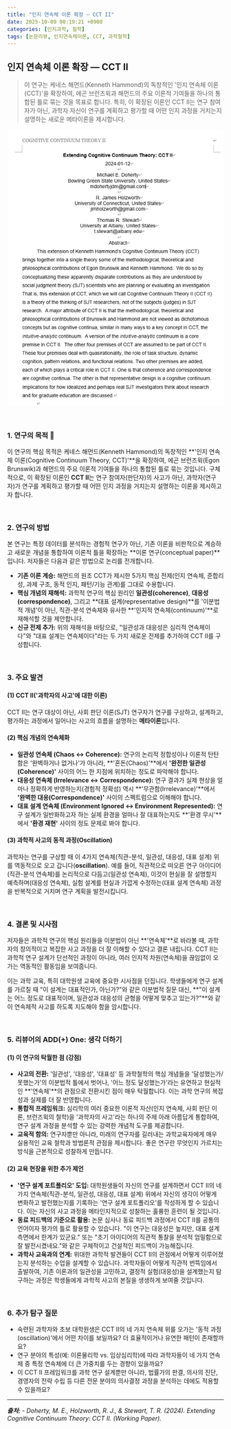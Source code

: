```yaml
---
title: "인지 연속체 이론 확장 — CCT II"
date: 2025-10-09 00:19:21 +0900
categories: [인지과학, 철학]
tags: [논문리뷰, 인지연속체이론, CCT, 과학철학]
---
```


## 인지 연속체 이론 확장 — CCT II

> 이 연구는 케네스 해먼드(Kenneth Hammond)의 독창적인 '인지 연속체 이론(CCT)'을 확장하여, 에곤 브런즈윅과 해먼드의 주요 이론적 기여들을 하나의 통합된 틀로 묶는 것을 목표로 합니다. 특히, 이 확장된 이론인 CCT II는 연구 참여자가 아닌, 과학자 자신이 연구를 계획하고 평가할 때 어떤 인지 과정을 거치는지 설명하는 새로운 메타이론을 제시합니다.

![이미지](/assets/cognitive-continuum-theory.png)

<br>

### 1. 연구의 목적 🎯

이 연구의 핵심 목적은 케네스 해먼드(Kenneth Hammond)의 독창적인 **'인지 연속체 이론(Cognitive Continuum Theory, CCT)'**을 확장하여, 에곤 브런즈윅(Egon Brunswik)과 해먼드의 주요 이론적 기여들을 하나의 통합된 틀로 묶는 것입니다. 구체적으로, 이 확장된 이론인 **CCT II**는 연구 참여자(판단자)의 사고가 아닌, 과학자(연구자)가 연구를 계획하고 평가할 때 어떤 인지 과정을 거치는지 설명하는 이론을 제시하고자 합니다.

<br>

### 2. 연구의 방법

본 연구는 특정 데이터를 분석하는 경험적 연구가 아닌, 기존 이론을 비판적으로 계승하고 새로운 개념을 통합하여 이론적 틀을 확장하는 **이론 연구(conceptual paper)**입니다. 저자들은 다음과 같은 방법으로 논리를 전개합니다.

* **기존 이론 계승:** 해먼드의 원조 CCT가 제시한 5가지 핵심 전제(인지 연속체, 준합리성, 과제 구조, 동적 인지, 패턴/기능 관계)를 그대로 수용합니다.
* **핵심 개념의 재해석:** 과학적 연구의 핵심 원리인 **일관성(coherence)**, **대응성(correspondence)**, 그리고 **대표 설계(representative design)**를 '이분법적 개념'이 아닌, 직관-분석 연속체와 유사한 **'인지적 연속체(continuum)'**로 재해석할 것을 제안합니다.
* **신규 전제 추가:** 위의 재해석을 바탕으로, "일관성과 대응성은 심리적 연속체이다"와 "대표 설계는 연속체이다"라는 두 가지 새로운 전제를 추가하여 CCT II를 구성합니다.

<br>

### 3. 주요 발견

#### (1) CCT II('과학자의 사고'에 대한 이론)
CCT II는 연구 대상이 아닌, 사회 판단 이론(SJT) 연구자가 연구를 구상하고, 설계하고, 평가하는 과정에서 일어나는 사고의 흐름을 설명하는 **메타이론**입니다.

#### (2) 핵심 개념의 연속체화
* **일관성 연속체 (Chaos ↔ Coherence):** 연구의 논리적 정합성이나 이론적 탄탄함은 '완벽하거나 없거나'가 아니라, **'혼돈(Chaos)'**에서 **'완전한 일관성(Coherence)'** 사이의 어느 한 지점에 위치하는 정도로 파악해야 합니다.
* **대응성 연속체 (Irrelevance ↔ Correspondence):** 연구 결과가 실제 현상을 얼마나 정확하게 반영하는지(경험적 정확성) 역시 **'무관함(Irrelevance)'**에서 **'완벽한 대응(Correspondence)'** 사이의 스펙트럼으로 이해해야 합니다.
* **대표 설계 연속체 (Environment Ignored ↔ Environment Represented):** 연구 설계가 일반화하고자 하는 실제 환경을 얼마나 잘 대표하는지도 **'환경 무시'**에서 **'환경 재현'** 사이의 정도 문제로 봐야 합니다.

#### (3) 과학적 사고의 동적 과정(Oscillation)
과학자는 연구를 구상할 때 이 4가지 연속체(직관-분석, 일관성, 대응성, 대표 설계) 위를 역동적으로 오고 갑니다(**oscillation**). 예를 들어, 직관적으로 떠오른 연구 아이디어(직관-분석 연속체)를 논리적으로 다듬고(일관성 연속체), 이것이 현실을 잘 설명할지 예측하며(대응성 연속체), 실험 설계를 현실과 가깝게 수정하는(대표 설계 연속체) 과정을 반복적으로 거치며 연구 계획을 발전시킵니다.

<br>

### 4. 결론 및 시사점

저자들은 과학적 연구의 핵심 원리들을 이분법이 아닌 **'연속체'**로 바라볼 때, 과학자의 창의적이고 복잡한 사고 과정을 더 잘 이해할 수 있다고 결론 내립니다. CCT II는 과학적 연구 설계가 단선적인 과정이 아니라, 여러 인지적 차원(연속체)을 끊임없이 오가는 역동적인 활동임을 보여줍니다.

이는 과학 교육, 특히 대학원생 교육에 중요한 시사점을 던집니다. 학생들에게 연구 설계를 가르칠 때 "이 설계는 대표적인가, 아닌가?"와 같은 이분법적 질문 대신, **"이 설계는 어느 정도로 대표적이며, 일관성과 대응성의 균형을 어떻게 맞추고 있는가?"**와 같이 연속체적 사고를 하도록 지도해야 함을 암시합니다.

<br>

### 5. 리뷰어의 ADD(+) One: 생각 더하기

#### (1) 이 연구의 탁월한 점 (강점)
* **사고의 전환:** '일관성', '대응성', '대표성' 등 과학철학의 핵심 개념들을 '달성했는가/못했는가'의 이분법적 틀에서 벗어나, '어느 정도 달성했는가'라는 유연하고 현실적인 **'연속체'**의 관점으로 전환시킨 점이 매우 탁월합니다. 이는 과학 연구의 복잡성과 실제를 더 잘 반영합니다.
* **통합적 프레임워크:** 심리학의 여러 중요한 이론적 자산(인지 연속체, 사회 판단 이론, 브런즈윅의 철학)을 '과학자의 사고'라는 하나의 주제 아래 아름답게 통합하여, 연구 설계 과정을 분석할 수 있는 강력한 개념적 도구를 제공합니다.
* **교육적 함의:** 연구자뿐만 아니라, 미래의 연구자를 길러내는 과학교육자에게 매우 실용적인 교육 철학과 방법론적 관점을 제시합니다. 좋은 연구란 무엇인지 가르치는 방식을 근본적으로 성찰하게 만듭니다.

#### (2) 교육 현장을 위한 추가 제언
* **'연구 설계 포트폴리오' 도입:** 대학원생들이 자신의 연구를 설계하면서 CCT II의 네 가지 연속체(직관-분석, 일관성, 대응성, 대표 설계) 위에서 자신의 생각이 어떻게 변화하고 발전했는지를 기록하는 '연구 설계 포트폴리오'를 작성하게 할 수 있습니다. 이는 자신의 사고 과정을 메타인지적으로 성찰하는 훌륭한 훈련이 될 것입니다.
* **동료 피드백의 기준으로 활용:** 논문 심사나 동료 피드백 과정에서 CCT II를 공통의 언어이자 평가의 틀로 활용할 수 있습니다. "이 연구는 대응성은 높지만, 대표 설계 측면에서 한계가 있군요." 또는 "초기 아이디어의 직관적 통찰을 분석적 엄밀함으로 잘 발전시켰네요."와 같은 구체적이고 건설적인 피드백이 가능해집니다.
* **과학사 교육과의 연계:** 위대한 과학적 발견들이 CCT II의 관점에서 어떻게 이루어졌는지 분석하는 수업을 설계할 수 있습니다. 과학자들이 어떻게 직관적 번뜩임에서 출발하여, 기존 이론과의 일관성을 고민하고, 결정적 실험(대응성)을 설계했는지 탐구하는 과정은 학생들에게 과학적 사고의 본질을 생생하게 보여줄 것입니다.

<br>

### 6. 추가 탐구 질문

* 숙련된 과학자와 초보 대학원생은 CCT II의 네 가지 연속체 위를 오가는 '동적 과정(oscillation)'에서 어떤 차이를 보일까요? 더 효율적이거나 유연한 패턴이 존재할까요?
* 연구 분야의 특성(예: 이론물리학 vs. 임상심리학)에 따라 과학자들이 네 가지 연속체 중 특정 연속체에 더 큰 가중치를 두는 경향이 있을까요?
* 이 CCT II 프레임워크를 과학 연구 설계뿐만 아니라, 법률가의 판결, 의사의 진단, 경영자의 전략 수립 등 다른 전문 분야의 의사결정 과정을 분석하는 데에도 적용할 수 있을까요?

---

_**출처:**_
_- Doherty, M. E., Holzworth, R. J., & Stewart, T. R. (2024). Extending Cognitive Continuum Theory: CCT II. (Working Paper)._
